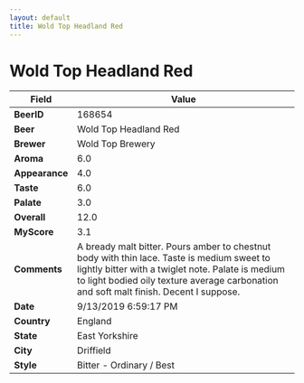 ```yaml
---
layout: default
title: Wold Top Headland Red
---
```


# Wold Top Headland Red

| Field         | Value     |
|---------------|-----------|
| **BeerID** | 168654 |
| **Beer** | Wold Top Headland Red |
| **Brewer** | Wold Top Brewery |
| **Aroma** | 6.0 |
| **Appearance** | 4.0 |
| **Taste** | 6.0 |
| **Palate** | 3.0 |
| **Overall** | 12.0 |
| **MyScore** | 3.1 |
| **Comments** | A bready malt bitter. Pours amber to chestnut body with thin lace. Taste is medium sweet to lightly bitter with a twiglet note. Palate is medium to light bodied oily texture average carbonation and soft malt finish. Decent I suppose. |
| **Date** | 9/13/2019 6:59:17 PM |
| **Country** | England |
| **State** | East Yorkshire |
| **City** | Driffield |
| **Style** | Bitter - Ordinary / Best |

